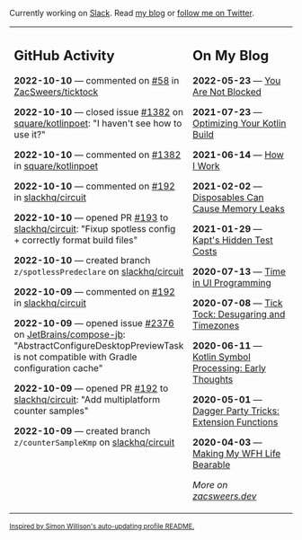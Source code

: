 Currently working on [Slack](https://slack.com/). Read [my blog](https://zacsweers.dev/) or [follow me on Twitter](https://twitter.com/ZacSweers).

<table><tr><td valign="top" width="60%">

## GitHub Activity
<!-- githubActivity starts -->
**2022-10-10** — commented on [#58](https://github.com/ZacSweers/ticktock/issues/58#issuecomment-1273381359) in [ZacSweers/ticktock](https://github.com/ZacSweers/ticktock)

**2022-10-10** — closed issue [#1382](https://github.com/square/kotlinpoet/issues/1382) on [square/kotlinpoet](https://github.com/square/kotlinpoet): "I haven't see how to use it?"

**2022-10-10** — commented on [#1382](https://github.com/square/kotlinpoet/issues/1382#issuecomment-1273380134) in [square/kotlinpoet](https://github.com/square/kotlinpoet)

**2022-10-10** — commented on [#192](https://github.com/slackhq/circuit/pull/192#issuecomment-1272777898) in [slackhq/circuit](https://github.com/slackhq/circuit)

**2022-10-10** — opened PR [#193](https://github.com/slackhq/circuit/pull/193) to [slackhq/circuit](https://github.com/slackhq/circuit): "Fixup spotless config + correctly format build files"

**2022-10-10** — created branch `z/spotlessPredeclare` on [slackhq/circuit](https://github.com/slackhq/circuit)

**2022-10-09** — commented on [#192](https://github.com/slackhq/circuit/pull/192#issuecomment-1272719596) in [slackhq/circuit](https://github.com/slackhq/circuit)

**2022-10-09** — opened issue [#2376](https://github.com/JetBrains/compose-jb/issues/2376) on [JetBrains/compose-jb](https://github.com/JetBrains/compose-jb): "AbstractConfigureDesktopPreviewTask is not compatible with Gradle configuration cache"

**2022-10-09** — opened PR [#192](https://github.com/slackhq/circuit/pull/192) to [slackhq/circuit](https://github.com/slackhq/circuit): "Add multiplatform counter samples"

**2022-10-09** — created branch `z/counterSampleKmp` on [slackhq/circuit](https://github.com/slackhq/circuit)
<!-- githubActivity ends -->
</td><td valign="top" width="40%">

## On My Blog
<!-- blog starts -->
**2022-05-23** — [You Are Not Blocked](https://www.zacsweers.dev/you-are-not-blocked/)

**2021-07-23** — [Optimizing Your Kotlin Build](https://www.zacsweers.dev/optimizing-your-kotlin-build/)

**2021-06-14** — [How I Work](https://www.zacsweers.dev/how-i-work/)

**2021-02-02** — [Disposables Can Cause Memory Leaks](https://www.zacsweers.dev/disposables-can-cause-memory-leaks/)

**2021-01-29** — [Kapt's Hidden Test Costs](https://www.zacsweers.dev/kapts-hidden-test-costs/)

**2020-07-13** — [Time in UI Programming](https://www.zacsweers.dev/time-in-ui/)

**2020-07-08** — [Tick Tock: Desugaring and Timezones](https://www.zacsweers.dev/ticktock-desugaring-timezones/)

**2020-06-11** — [Kotlin Symbol Processing: Early Thoughts](https://www.zacsweers.dev/kotlin-symbol-processor-early-thoughts/)

**2020-05-01** — [Dagger Party Tricks: Extension Functions](https://www.zacsweers.dev/dagger-party-tricks-extension-functions/)

**2020-04-03** — [Making My WFH Life Bearable](https://www.zacsweers.dev/making-wfh-life-bearable/)
<!-- blog ends -->
_More on [zacsweers.dev](https://zacsweers.dev/)_
</td></tr></table>

<sub><a href="https://simonwillison.net/2020/Jul/10/self-updating-profile-readme/">Inspired by Simon Willison's auto-updating profile README.</a></sub>